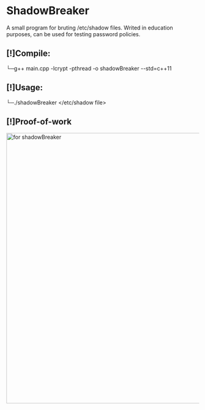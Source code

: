 # ShadowBreaker
A small program for bruting /etc/shadow files. Writed in education purposes, can be used for testing password policies.

## [!]Compile:
└─g++ main.cpp -lcrypt -pthread -o shadowBreaker --std=c++11

## [!]Usage:
└─./shadowBreaker <dict with passwords> </etc/shadow file>

## [!]Proof-of-work
<img width="705" alt="for shadowBreaker" src="https://user-images.githubusercontent.com/36220096/68413422-43f85f00-019f-11ea-876a-d914d76e05eb.png">
